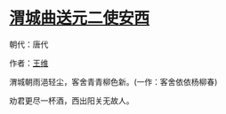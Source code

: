 # [渭城曲送元二使安西](http://so.gushiwen.org/view_5782.aspx)

朝代：唐代

作者：[王维](http://so.gushiwen.org/author_515.aspx)

渭城朝雨浥轻尘，客舍青青柳色新。(一作：客舍依依杨柳春)

劝君更尽一杯酒，西出阳关无故人。

